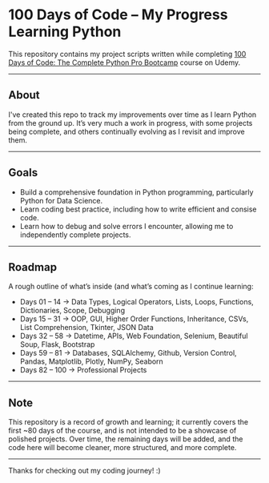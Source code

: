# 100 Days of Code – My Progress Learning Python

This repository contains my project scripts written while completing [100 Days of Code: The Complete Python Pro Bootcamp](https://www.udemy.com/course/100-days-of-code/?couponCode=MT250915G4) course on Udemy.

---

## About
I've created this repo to track my improvements over time as I learn Python from the ground up. It’s very much a work in progress, with some projects being complete, and others continually evolving as I revisit and improve them.

---

## Goals
- Build a comprehensive foundation in Python programming, particularly Python for Data Science.
- Learn coding best practice, including how to write efficient and consise code.
- Learn how to debug and solve errors I encounter, allowing me to independently complete projects.

---

## Roadmap
A rough outline of what’s inside (and what’s coming as I continue learning:

- Days 01 – 14 → Data Types, Logical Operators, Lists, Loops, Functions, Dictionaries, Scope, Debugging
- Days 15 – 31 → OOP, GUI, Higher Order Functions, Inheritance, CSVs, List Comprehension, Tkinter, JSON Data  
- Days 32 – 58 → Datetime, APIs, Web Foundation, Selenium, Beautiful Soup, Flask, Bootstrap
- Days 59 – 81 → Databases, SQLAlchemy, Github, Version Control, Pandas, Matplotlib, Plotly, NumPy, Seaborn
- Days 82 – 100 → Professional Projects 



---

## Note
This repository is a record of growth and learning; it currently covers the first ~80 days of the course, and is not intended to be a showcase of polished projects. Over time, the remaining days will be added, and the code here will become cleaner, more structured, and more complete.

---

Thanks for checking out my coding journey! :)
